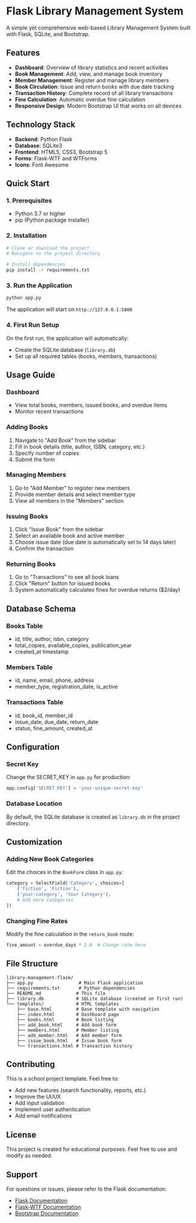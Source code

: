 # Flask Library Management System

A simple yet comprehensive web-based Library Management System built with Flask, SQLite, and Bootstrap.

## Features

- **Dashboard**: Overview of library statistics and recent activities
- **Book Management**: Add, view, and manage book inventory
- **Member Management**: Register and manage library members
- **Book Circulation**: Issue and return books with due date tracking
- **Transaction History**: Complete record of all library transactions
- **Fine Calculation**: Automatic overdue fine calculation
- **Responsive Design**: Modern Bootstrap UI that works on all devices

## Technology Stack

- **Backend**: Python Flask
- **Database**: SQLite3
- **Frontend**: HTML5, CSS3, Bootstrap 5
- **Forms**: Flask-WTF and WTForms
- **Icons**: Font Awesome

## Quick Start

### 1. Prerequisites
- Python 3.7 or higher
- pip (Python package installer)

### 2. Installation

```bash
# Clone or download the project
# Navigate to the project directory

# Install dependencies
pip install -r requirements.txt
```

### 3. Run the Application

```bash
python app.py
```

The application will start on `http://127.0.0.1:5000`

### 4. First Run Setup

On the first run, the application will automatically:
- Create the SQLite database (`library.db`)
- Set up all required tables (books, members, transactions)

## Usage Guide

### Dashboard
- View total books, members, issued books, and overdue items
- Monitor recent transactions

### Adding Books
1. Navigate to "Add Book" from the sidebar
2. Fill in book details (title, author, ISBN, category, etc.)
3. Specify number of copies
4. Submit the form

### Managing Members
1. Go to "Add Member" to register new members
2. Provide member details and select member type
3. View all members in the "Members" section

### Issuing Books
1. Click "Issue Book" from the sidebar
2. Select an available book and active member
3. Choose issue date (due date is automatically set to 14 days later)
4. Confirm the transaction

### Returning Books
1. Go to "Transactions" to see all book loans
2. Click "Return" button for issued books
3. System automatically calculates fines for overdue returns ($2/day)

## Database Schema

### Books Table
- id, title, author, isbn, category
- total_copies, available_copies, publication_year
- created_at timestamp

### Members Table  
- id, name, email, phone, address
- member_type, registration_date, is_active

### Transactions Table
- id, book_id, member_id
- issue_date, due_date, return_date
- status, fine_amount, created_at

## Configuration

### Secret Key
Change the SECRET_KEY in `app.py` for production:
```python
app.config['SECRET_KEY'] = 'your-unique-secret-key'
```

### Database Location
By default, the SQLite database is created as `library.db` in the project directory.

## Customization

### Adding New Book Categories
Edit the choices in the `BookForm` class in `app.py`:
```python
category = SelectField('Category', choices=[
    ('fiction', 'Fiction'),
    ('your-category', 'Your Category'),
    # Add more categories
])
```

### Changing Fine Rates
Modify the fine calculation in the `return_book` route:
```python
fine_amount = overdue_days * 2.0  # Change rate here
```

## File Structure

```
library-management-flask/
├── app.py                 # Main Flask application
├── requirements.txt       # Python dependencies
├── README.md             # This file
├── library.db            # SQLite database (created on first run)
└── templates/            # HTML templates
    ├── base.html         # Base template with navigation
    ├── index.html        # Dashboard page
    ├── books.html        # Book listing
    ├── add_book.html     # Add book form
    ├── members.html      # Member listing
    ├── add_member.html   # Add member form
    ├── issue_book.html   # Issue book form
    └── transactions.html # Transaction history
```

## Contributing

This is a school project template. Feel free to:
- Add new features (search functionality, reports, etc.)
- Improve the UI/UX
- Add input validation
- Implement user authentication
- Add email notifications

## License

This project is created for educational purposes. Feel free to use and modify as needed.

## Support

For questions or issues, please refer to the Flask documentation:
- [Flask Documentation](https://flask.palletsprojects.com/)
- [Flask-WTF Documentation](https://flask-wtf.readthedocs.io/)
- [Bootstrap Documentation](https://getbootstrap.com/docs/)
